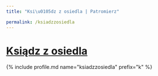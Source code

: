 ```yaml
---
title: "Ksi\u0105dz z osiedla | Patromierz"

permalink: /ksiadzzosiedla
---
```


# [Ksiądz z osiedla](https://patronite.pl/ksiadzzosiedla)

{% include profile.md name="ksiadzzosiedla" prefix="k" %}
